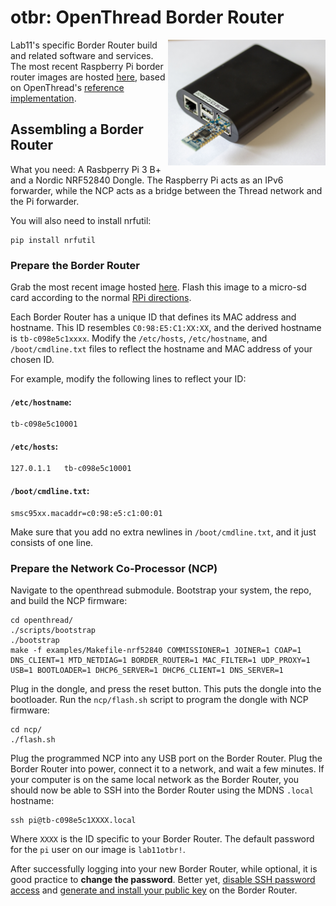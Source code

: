 otbr: OpenThread Border Router
==============================

<img src="media/border_router_iso.jpg" alt="BorderRouter"  align="right" width="50%">

Lab11's specific Border Router build and related software and services. The
most recent Raspberry Pi border router images are hosted
[here](https://drive.google.com/drive/folders/1PPWXb8jNRH-0Om33MEdCzh-wI4fYrNA-?usp=sharing),
based on OpenThread's [reference
implementation](https://github.com/openthread/openthread).

## Assembling a Border Router

What you need: A Rasbperry Pi 3 B+ and a Nordic NRF52840 Dongle. The Raspberry
Pi acts as an IPv6 forwarder, while the NCP acts as a bridge between the Thread
network and the Pi forwarder.

You will also need to install nrfutil:
```
pip install nrfutil
```

### Prepare the Border Router
Grab the most recent image hosted
[here](https://drive.google.com/drive/folders/1PPWXb8jNRH-0Om33MEdCzh-wI4fYrNA-?usp=sharing).
Flash this image to a micro-sd card according to the normal [RPi
directions](https://www.raspberrypi.org/documentation/installation/installing-images/).

Each Border Router has a unique ID that defines its MAC address and hostname.
This ID resembles `C0:98:E5:C1:XX:XX`, and the derived hostname is
`tb-c098e5c1xxxx`.  Modify the `/etc/hosts`, `/etc/hostname`, and
`/boot/cmdline.txt` files to reflect the hostname and MAC address of your
chosen ID.

For example, modify the following lines to reflect your ID:
#### `/etc/hostname`:
```
tb-c098e5c10001
```
#### `/etc/hosts`:
```
127.0.1.1	tb-c098e5c10001
```
#### `/boot/cmdline.txt`:
```
smsc95xx.macaddr=c0:98:e5:c1:00:01
```
Make sure that you add no extra newlines in `/boot/cmdline.txt`, and it just consists of one line.

### Prepare the Network Co-Processor (NCP)
Navigate to the openthread submodule. Bootstrap your system, the repo, and build the NCP firmware:
```
cd openthread/
./scripts/bootstrap
./bootstrap
make -f examples/Makefile-nrf52840 COMMISSIONER=1 JOINER=1 COAP=1 DNS_CLIENT=1 MTD_NETDIAG=1 BORDER_ROUTER=1 MAC_FILTER=1 UDP_PROXY=1 USB=1 BOOTLOADER=1 DHCP6_SERVER=1 DHCP6_CLIENT=1 DNS_SERVER=1
```

Plug in the dongle, and press the reset button. This puts the dongle into the
bootloader.
Run the `ncp/flash.sh` script to program the dongle with NCP firmware:
```
cd ncp/
./flash.sh
```

Plug the programmed NCP into any USB port on the Border Router. Plug the Border
Router into power, connect it to a network, and wait a few minutes. If your
computer is on the same local network as the Border Router, you should now be
able to SSH into the Border Router using the MDNS `.local` hostname:
```
ssh pi@tb-c098e5c1XXXX.local
```
Where `XXXX` is the ID specific to your Border Router.
The default password for the `pi` user on our image is `lab11otbr!`.

After successfully logging into your new Border Router, while optional, it is
good practice to **change the password**. Better yet, [disable SSH password
access](https://stackoverflow.com/questions/20898384/ssh-disable-password-authentication)
and [generate and install your public key](https://serverfault.com/questions/2429/how-do-you-setup-ssh-to-authenticate-using-keys-instead-of-a-username-password)
on the Border Router.

